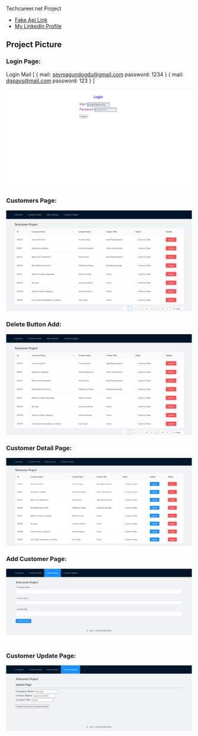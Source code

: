 Techcareer.net Project

- [Fake Api Link](https://northwind.vercel.app/api/customers)
- [My LinkedIn Profile](https://www.linkedin.com/in/seymagundogdu/)


## Project Picture

### Login Page:
Login Mail
[
   { 
    mail: seymagundogdu@gmail.com
    password: 1234
    }
     { 
    mail: dgpays@mail.com
    password: 123
    } ]
<br/>

<img src="./src/image/login.png" alt="login">
<br/>


### Customers Page:
<img src="./src/image/customers.png" alt="customers">
<br/>

### Delete Button Add:
<img src="./src/image/customers.png" alt="customers">

### Customer Detail Page:
<img src="./src/image/deletebutton.png" alt="customerdelete">
<br/>

### Add Customer Page:
<img src="./src/image/addcustomer.png" alt="addcustomer">
<br/>

### Customer Update Page:
<img src="./src/image/customerupdate.png" alt="customerupdate">
<br/>